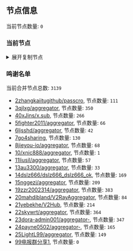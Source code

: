 
## 节点信息
当前节点数量: `0`
### 当前节点
<details>
  <summary>展开复制节点</summary>

    

</details>

### 鸣谢名单
当前合并节点总数: `3139`
- [2zhangkaiitugithub/passcro](https://github.com/zhangkaiitugithub/passcro), 节点数量: `111`
- [3qjlxg/aggregator](https://github.com/qjlxg/aggregator), 节点数量: `350`
- [40xJins/x.sub](https://github.com/0xJins/x.sub), 节点数量: `266`
- [5fighter2011/aggregator](https://github.com/fighter2011/aggregator), 节点数量: `66`
- [6ljsshd/aggregator](https://github.com/ljsshd/aggregator), 节点数量: `42`
- [7go4sharing](https://github.com/go4sharing), 节点数量: `130`
- [8jieyou-io/aggregator](https://github.com/jieyou-io/aggregator), 节点数量: `68`
- [10/xnic888/aggregator](https://github.com/xnic888/aggregator), 节点数量: `1`
- [11liusil/aggregator](https://github.com/liusil/aggregator), 节点数量: `57`
- [13au3300/aggregator](https://github.com/au3300/aggregator), 节点数量: `33`
- [14dslz666/dslz666_dslz666_ok](https://github.com/dslz666/dslz666_dslz666_ok), 节点数量: `169`
- [15nggezi/aggregator](https://github.com/nggezi/aggregator), 节点数量: `209`
- [19zzr2002314/aggregator](https://github.com/zzr2002314/aggregator), 节点数量: `383`
- [20mahdibland/V2RayAggregator](https://github.com/mahdibland/V2RayAggregator), 节点数量: `84`
- [21yebekhe/V2Hub](https://github.com/yebekhe/V2Hub), 节点数量: `214`
- [22skywrt/aggregator](https://github.com/skywrt/aggregator), 节点数量: `364`
- [23dora-admin001/aggregator-](https://github.com/dora-admin001/aggregator-), 节点数量: `347`
- [24payne0502/aggregator-](https://github.com/payne0502/aggregator-), 节点数量: `165`
- [25LightL99/aggregator](https://github.com/LightL99/aggregator), 节点数量: `149`
- [99电报群分享1](https://github.com/cdddbc/getAirport), 节点数量: `0`


